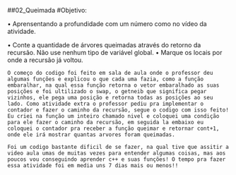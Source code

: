 ##02_Queimada
#Objetivo:

• Aprensentando a profundidade com um número como no vídeo da atividade.

• Conte a quantidade de árvores queimadas através do retorno da recursão. Não use nenhum tipo de variável global. • Marque os locais por onde a recursão já voltou.

    O começo do codigo foi feito em sala de aula onde o professor deu algumas funções e explicou o que cada uma fazia, como a função embaralhar, na qual essa função retorna o vetor embaralhado as suas posições e foi ultilizado o swap, o getneib que significa pegar vizinhos, ele pega uma posição e retorna todas as posições ao seu lado. Como atividade extra o professor pediu pra implementar o contador e fazer o caminho da recursão, segue o codigo com isso feito! Eu criei na função um inteiro chamado nivel e coloquei uma condição para ele fazer o caminho da recursão, em seguida la embaixo eu coloquei o contador pra receber a função queimar e retornar cont+1, onde ele irá mostrar quantas arvores foram queimadas.

    Foi um codigo bastante dificil de se fazer, na qual tive que assitir a video aula umas de muitas vezes para entender algumas coisas, mas aos poucos vou conseguindo aprender c++ e suas funções! O tempo pra fazer essa atividade foi em media uns 7 dias mais ou menos!!

